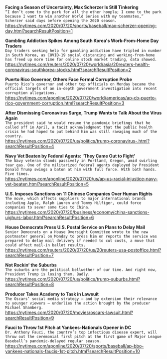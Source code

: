 **Facing a Season of Uncertainty, Max Scherzer Is Still Tinkering**\
`“I don’t come to the park for all the other hoopla; I come to the park because I want to win another World Series with my teammates,” Scherzer said days before opening the 2020 season.`\
https://nytimes.com/2020/07/20/sports/baseball/max-scherzer-opening-day.html?searchResultPosition=1

**Gambling Addiction Spikes Among South Korea's Work-From-Home Day Traders**\
`Day traders seeking help for gambling addiction have tripled in number in South Korea, as COVID-19 social distancing and working-from-home has freed up more time for online stock market trading, data showed.`\
https://nytimes.com/reuters/2020/07/20/world/asia/20reuters-health-coronavirus-southkorea-stocks.html?searchResultPosition=2

**Puerto Rico Governor, Others Face Formal Corruption Probe**\
`Puerto Rico’s governor and other top officials on Monday became the official targets of an in-depth government investigation into recent corruption allegations.`\
https://nytimes.com/aponline/2020/07/20/world/americas/ap-cb-puerto-rico-government-corruption.html?searchResultPosition=3

**After Dismissing Coronavirus Surge, Trump Wants to Talk About the Virus Again**\
`The president said he would resume the pandemic briefings that he called off in April, a tacit acknowledgment that the public health crisis he had hoped to put behind him was still ravaging much of the country.`\
https://nytimes.com/2020/07/20/us/politics/trump-coronavirus-.html?searchResultPosition=4

**Navy Vet Beaten by Federal Agents: 'They Came Out to Fight'**\
`The Navy veteran stands passively in Portland, Oregon, amid swirling tear gas. One of the militarized federal agents deployed by President Donald Trump swings a baton at him with full force. With both hands. Five times.`\
https://nytimes.com/aponline/2020/07/20/us/ap-us-racial-injustice-navy-vet-beaten.html?searchResultPosition=5

**U.S. Imposes Sanctions on 11 Chinese Companies Over Human Rights**\
`The move, which affects suppliers to major international brands including Apple, Ralph Lauren and Tommy Hilfiger, could force companies to sever some ties to China.`\
https://nytimes.com/2020/07/20/business/economy/china-sanctions-uighurs-labor.html?searchResultPosition=6

**House Democrats Press U.S. Postal Service on Plans to Delay Mail**\
`Senior Democrats on a House Oversight Committee wrote to the new postmaster general on Monday to press him on reports the service was prepared to delay mail delivery if needed to cut costs, a move that could affect mail-in ballot results. `\
https://nytimes.com/reuters/2020/07/20/us/20reuters-usa-postoffice.html?searchResultPosition=7

**Not Rockin’ the Suburbs**\
`The suburbs are the political bellwether of our time. And right now, President Trump is losing them. Badly.`\
https://nytimes.com/2020/07/20/us/politics/trump-suburbs.html?searchResultPosition=8

**Producer Takes Academy to Task in Lawsuit**\
`The Oscars’ social media strategy — and by extension their relevance to younger viewers — underlies the action brought by the producer Michael Shamberg.`\
https://nytimes.com/2020/07/20/movies/oscars-lawsuit.html?searchResultPosition=9

**Fauci to Throw 1st Pitch at Yankees-Nationals Opener in DC**\
`Dr. Anthony Fauci, the country’s top infectious disease expert, will throw out the ceremonial first pitch at the first game of Major League Baseball’s pandemic-delayed regular season.`\
https://nytimes.com/aponline/2020/07/20/sports/baseball/ap-bbo-yankees-nationals-faucis-1st-pitch.html?searchResultPosition=10


